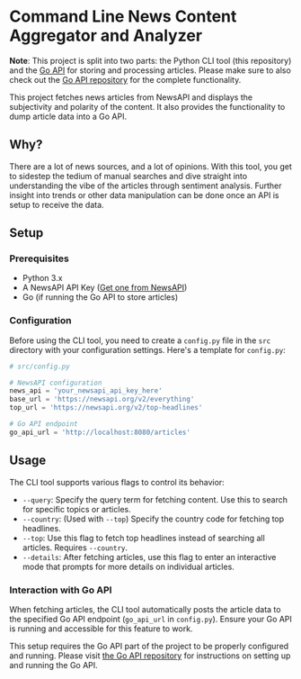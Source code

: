 # Command Line News Content Aggregator and Analyzer
**Note**: This project is split into two parts: the Python CLI tool (this repository) and the [Go API](https://github.com/DavAnders/cli-agg-api) for storing and processing articles. Please make sure to also check out the [Go API repository](https://github.com/DavAnders/cli-agg-api) for the complete functionality.

This project fetches news articles from NewsAPI and displays the subjectivity and polarity of the content. It also provides the functionality to dump article data into a Go API.

## Why?
There are a lot of news sources, and a lot of opinions. With this tool, you get to sidestep the tedium of manual searches and dive straight into understanding the vibe of the articles through sentiment analysis. Further insight into trends or other data manipulation can be done once an API is setup to receive the data.

## Setup

### Prerequisites

- Python 3.x
- A NewsAPI API Key ([Get one from NewsAPI](https://newsapi.org/register))
- Go (if running the Go API to store articles)

### Configuration

Before using the CLI tool, you need to create a `config.py` file in the `src` directory with your configuration settings. Here's a template for `config.py`:

```python
# src/config.py

# NewsAPI configuration
news_api = 'your_newsapi_api_key_here'
base_url = 'https://newsapi.org/v2/everything'
top_url = 'https://newsapi.org/v2/top-headlines'

# Go API endpoint
go_api_url = 'http://localhost:8080/articles'
```
## Usage
The CLI tool supports various flags to control its behavior:

- `--query`: Specify the query term for fetching content. Use this to search for specific topics or articles.
- `--country`: (Used with `--top`) Specify the country code for fetching top headlines.
- `--top`: Use this flag to fetch top headlines instead of searching all articles. Requires `--country`.
- `--details`: After fetching articles, use this flag to enter an interactive mode that prompts for more details on individual articles.

### Interaction with Go API

When fetching articles, the CLI tool automatically posts the article data to the specified Go API endpoint (`go_api_url` in `config.py`). Ensure your Go API is running and accessible for this feature to work.

This setup requires the Go API part of the project to be properly configured and running. Please visit [the Go API repository](https://github.com/DavAnders/cli-agg-api) for instructions on setting up and running the Go API.

